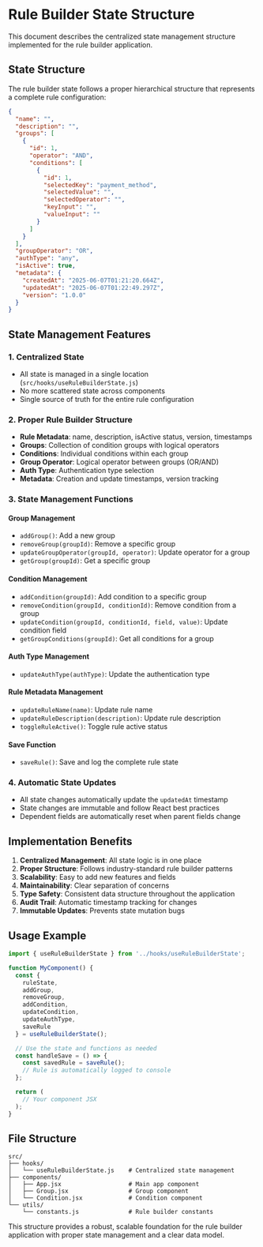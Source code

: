# Rule Builder State Structure

This document describes the centralized state management structure implemented for the rule builder application.

## State Structure

The rule builder state follows a proper hierarchical structure that represents a complete rule configuration:

```json
{
  "name": "",
  "description": "",
  "groups": [
    {
      "id": 1,
      "operator": "AND",
      "conditions": [
        {
          "id": 1,
          "selectedKey": "payment_method",
          "selectedValue": "",
          "selectedOperator": "",
          "keyInput": "",
          "valueInput": ""
        }
      ]
    }
  ],
  "groupOperator": "OR",
  "authType": "any",
  "isActive": true,
  "metadata": {
    "createdAt": "2025-06-07T01:21:20.664Z",
    "updatedAt": "2025-06-07T01:22:49.297Z",
    "version": "1.0.0"
  }
}
```

## State Management Features

### 1. Centralized State

- All state is managed in a single location (`src/hooks/useRuleBuilderState.js`)
- No more scattered state across components
- Single source of truth for the entire rule configuration

### 2. Proper Rule Builder Structure

- **Rule Metadata**: name, description, isActive status, version, timestamps
- **Groups**: Collection of condition groups with logical operators
- **Conditions**: Individual conditions within each group
- **Group Operator**: Logical operator between groups (OR/AND)
- **Auth Type**: Authentication type selection
- **Metadata**: Creation and update timestamps, version tracking

### 3. State Management Functions

#### Group Management

- `addGroup()`: Add a new group
- `removeGroup(groupId)`: Remove a specific group
- `updateGroupOperator(groupId, operator)`: Update operator for a group
- `getGroup(groupId)`: Get a specific group

#### Condition Management

- `addCondition(groupId)`: Add condition to a specific group
- `removeCondition(groupId, conditionId)`: Remove condition from a group
- `updateCondition(groupId, conditionId, field, value)`: Update condition field
- `getGroupConditions(groupId)`: Get all conditions for a group

#### Auth Type Management

- `updateAuthType(authType)`: Update the authentication type

#### Rule Metadata Management

- `updateRuleName(name)`: Update rule name
- `updateRuleDescription(description)`: Update rule description
- `toggleRuleActive()`: Toggle rule active status

#### Save Function

- `saveRule()`: Save and log the complete rule state

### 4. Automatic State Updates

- All state changes automatically update the `updatedAt` timestamp
- State changes are immutable and follow React best practices
- Dependent fields are automatically reset when parent fields change

## Implementation Benefits

1. **Centralized Management**: All state logic is in one place
2. **Proper Structure**: Follows industry-standard rule builder patterns
3. **Scalability**: Easy to add new features and fields
4. **Maintainability**: Clear separation of concerns
5. **Type Safety**: Consistent data structure throughout the application
6. **Audit Trail**: Automatic timestamp tracking for changes
7. **Immutable Updates**: Prevents state mutation bugs

## Usage Example

```javascript
import { useRuleBuilderState } from '../hooks/useRuleBuilderState';

function MyComponent() {
  const {
    ruleState,
    addGroup,
    removeGroup,
    addCondition,
    updateCondition,
    updateAuthType,
    saveRule
  } = useRuleBuilderState();

  // Use the state and functions as needed
  const handleSave = () => {
    const savedRule = saveRule();
    // Rule is automatically logged to console
  };

  return (
    // Your component JSX
  );
}
```

## File Structure

```
src/
├── hooks/
│   └── useRuleBuilderState.js    # Centralized state management
├── components/
│   ├── App.jsx                   # Main app component
│   ├── Group.jsx                 # Group component
│   └── Condition.jsx             # Condition component
└── utils/
    └── constants.js              # Rule builder constants
```

This structure provides a robust, scalable foundation for the rule builder application with proper state management and a clear data model.
